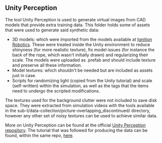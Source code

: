 ## Unity Perception 
The tool Unity Perception is used to generate virtual images from CAD models that provide extra training data. This folder holds some of assets that were used to generate said synthetic data:

- 3D models: which were imported from the models available at [Ignition Robotics](https://app.ignitionrobotics.org/). These were treated inside the Unity environment to reduce shinyness (for more realistic texture), fix model issues (for instance the back of the rope, which wasn't initially drawn) and regularizing their scale. The models were uploaded as .prefab and should include texture and preserve all these information.
- Model textures: which shouldn't be needed but are included as assets just in case.
- Scripts for randomizing light (copied from the Unity tutorial) and scale (self-written) within the simulation, as well as the tags that the items need to undergo the scripted modifications.

The textures used for the background clutter were not included to save disk space. They were extracted from simulation videos with the tools available in the sub-t/data-collection/picture-overlapping_discontinued/ directory, however any other set of noisy textures can be used to achieve similar data.

More on Unity Perception can be found at the official [Unity Perception repository](https://github.com/Unity-Technologies/com.unity.perception/). The tutorial that was followed for producing the data can be found, within the same repo, [here](https://github.com/Unity-Technologies/com.unity.perception/blob/master/com.unity.perception/Documentation~/Tutorial/Phase1.md).

